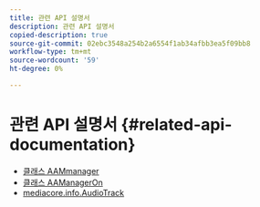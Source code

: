 ```yaml
---
title: 관련 API 설명서
description: 관련 API 설명서
copied-description: true
source-git-commit: 02ebc3548a254b2a6554f1ab34afbb3ea5f09bb8
workflow-type: tm+mt
source-wordcount: '59'
ht-degree: 0%

---
```


# 관련 API 설명서 {#related-api-documentation}

* [클래스 AAMmanager](https://help.adobe.com/en_US/primetime/api/reference_implementation/android/javadoc/com/adobe/primetime/reference/manager/AdsManager.html)
* [클래스 AAManagerOn](https://help.adobe.com/en_US/primetime/api/reference_implementation/android/javadoc/com/adobe/primetime/reference/manager/AAManagerOn.html)
* [mediacore.info.AudioTrack](https://help.adobe.com/en_US/primetime/api/psdk/javadoc/com/adobe/mediacore/info/AudioTrack.html)
